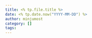 ```yaml
---
title: <% tp.file.title %>
date: <% tp.date.now("YYYY-MM-DD") %>
author: minjumost
category: []
tags:
---
```

